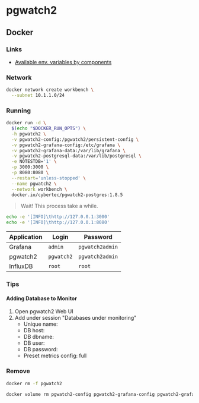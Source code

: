 # pgwatch2

## Docker

### Links

- [Available env. variables by components](https://github.com/cybertec-postgresql/pgwatch2/blob/master/ENV_VARIABLES.md)

### Network

```sh
docker network create workbench \
  --subnet 10.1.1.0/24
```

### Running

```sh
docker run -d \
  $(echo "$DOCKER_RUN_OPTS") \
  -h pgwatch2 \
  -v pgwatch2-config:/pgwatch2/persistent-config \
  -v pgwatch2-grafana-config:/etc/grafana \
  -v pgwatch2-grafana-data:/var/lib/grafana \
  -v pgwatch2-postgresql-data:/var/lib/postgresql \
  -e NOTESTDB='1' \
  -p 3000:3000 \
  -p 8080:8080 \
  --restart='unless-stopped' \
  --name pgwatch2 \
  --network workbench \
  docker.io/cybertec/pgwatch2-postgres:1.8.5
```

> Wait! This process take a while.

```sh
echo -e '[INFO]\thttp://127.0.0.1:3000'
echo -e '[INFO]\thttp://127.0.0.1:8080'
```

| Application | Login | Password |
| --- | --- | --- |
| Grafana | `admin` | `pgwatch2admin` |
| pgwatch2 | `pgwatch2` | `pgwatch2admin` |
| InfluxDB | `root` | `root` |

### Tips

#### Adding Database to Monitor

1. Open pgwatch2 Web UI
2. Add under session "Databases under monitoring"
   - Unique name:
   - DB host:
   - DB dbname:
   - DB user:
   - DB password:
   - Preset metrics config: full

### Remove

```sh
docker rm -f pgwatch2

docker volume rm pgwatch2-config pgwatch2-grafana-config pgwatch2-grafana-data pgwatch2-postgresql-data
```
